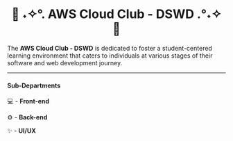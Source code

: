 **<h1 align='center'>👾 ˖✧°. AWS Cloud Club - DSWD .°˖✧ 🌌</h1>**

The **AWS Cloud Club - DSWD** is dedicated to foster a student-centered learning environment that caters to individuals at various stages of their software and web development journey.

---

#### Sub-Departments

💻 - **Front-end**

⚙️ - **Back-end**

✨ - **UI/UX**